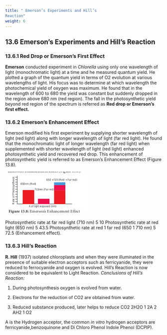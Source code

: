 ```yaml
---
title: " Emerson’s Experiments and Hill’s 
Reaction"
weight: 6
---
```



## 13.6 Emerson’s Experiments and Hill’s Reaction

### 13.6.1 Red Drop or Emerson’s First Effect

**Emerson** conducted experiment in _Chlorella_ using only one wavelength of light (monochromatic light) at a time and he measured quantum yield. He plotted a graph of the quantum yield in terms of O2 evolution at various wavelengths of light. His focus was to determine at which wavelength the photochemical yield of oxygen was maximum. He found that in the wavelength of 600 to 680 the yield was constant but suddenly dropped in the region above 680 nm (red region). The fall in the photosynthetic yield beyond red region of the spectrum is referred as **Red drop or Emerson’s first effect.**

### 13.6.2 Emerson’s Enhancement Effect

Emerson modified his first experiment by supplying shorter wavelength of light (red light) along with longer wavelength of light (far red light). He found that the monochromatic light of longer wavelength (far red light) when supplemented with shorter wavelength of light (red light) enhanced photosynthetic yield and recovered red drop. This enhancement of photosynthetic yield is referred to as Emerson’s Enhancement Effect (Figure 13.8).

![ Emerson’s Enhancement Effect](13.9.png)

Photosynthetic rate at far red light (710 nm) 5 10 Photosynthetic rate at red light (650 nm) 5 43.5 Photosynthetic rate at red 1 far red (650 1 710 nm) 5 72.5 (Enhancement effect).

### 13.6.3 Hill’s Reaction

**R. Hill** (1937) isolated chloroplasts and when they were illuminated in the presence of suitable electron acceptors such as ferricyanide, they were reduced to ferrocyanide and oxygen is evolved. Hill’s Reaction is now considered to be equivalent to Light Reaction.
_Conclusions of Hill’s Reaction:_

1. During photosynthesis oxygen is evolved from water.

2. Electrons for the reduction of CO2 are obtained from water.

3. Reduced substance produced, later helps to reduce CO2 2H2O 1 2A 2 AH2 1 O2

A is the Hydrogen acceptor, the common _in vitro_ hydrogen acceptors are ferricyanide,benzoquinone and Di Chloro Phenol Indole Phenol (DCPIP).
